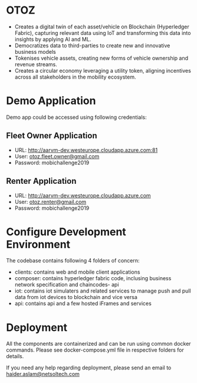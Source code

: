 # OTOZ

- Creates a digital twin of each asset/vehicle on Blockchain (Hyperledger Fabric), capturing relevant data using IoT and transforming this data into insights by applying AI and ML. 
- Democratizes data to third-parties to create new and innovative business models 
- Tokenises vehicle assets, creating new forms of vehicle ownership and revenue streams. 
- Creates a circular economy leveraging a utility token, aligning incentives across all stakeholders in the mobility ecosystem.

# Demo Application 

Demo app could be accessed using following credentials:

## Fleet Owner Application
- URL: http://aarvm-dev.westeurope.cloudapp.azure.com:81
- User: otoz.fleet.owner@gmail.com
- Password: mobichallenge2019

## Renter Application
- URL: http://aarvm-dev.westeurope.cloudapp.azure.com
- User: otoz.renter@gmail.com
- Password: mobichallenge2019


# Configure Development Environment

The codebase contains following 4 folders of concern:

- clients: contains web and mobile client applications
- composer: contains hyperledger fabric code, inclusing business network specification and chaincodes- api
- iot: contains iot simulaters and related services to manage push and pull data from iot devices to blockchain and vice versa
- api: contains api and a few hosted iFrames and services

# Deployment

All the components are containerized and can be run using common docker commands. Please see docker-compose.yml file in respective folders for details.

If you need any help regarding deployment, please send an email to haider.aslam@netsoltech.com
